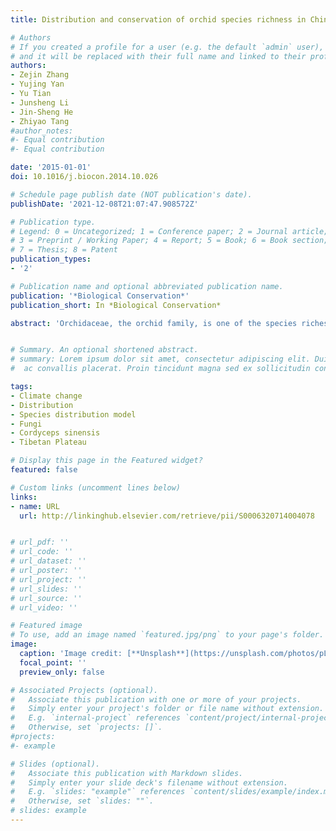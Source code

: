 ```yaml
---
title: Distribution and conservation of orchid species richness in China

# Authors
# If you created a profile for a user (e.g. the default `admin` user), write the username (folder name) here 
# and it will be replaced with their full name and linked to their profile.
authors:
- Zejin Zhang
- Yujing Yan
- Yu Tian
- Junsheng Li
- Jin-Sheng He
- Zhiyao Tang
#author_notes:
#- Equal contribution
#- Equal contribution

date: '2015-01-01'
doi: 10.1016/j.biocon.2014.10.026

# Schedule page publish date (NOT publication's date).
publishDate: '2021-12-08T21:07:47.908572Z'

# Publication type.
# Legend: 0 = Uncategorized; 1 = Conference paper; 2 = Journal article;
# 3 = Preprint / Working Paper; 4 = Report; 5 = Book; 6 = Book section;
# 7 = Thesis; 8 = Patent
publication_types:
- '2'

# Publication name and optional abbreviated publication name.
publication: '*Biological Conservation*'
publication_short: In *Biological Conservation*

abstract: 'Orchidaceae, the orchid family, is one of the species richest families and the most endangered plant groups. Most orchids are narrowly distributed in specific habitats because of their mycorrhizal specificity, pollinator specialization and limited seed germination rate; compared to plants from other families, orchids are extremely susceptible to habitat disturbance. However, little is known about how orchids are distributed and how they are protected at large scales. In this study, we developed a distribution database for all the 1449 orchid species in China. Using this database, we explored patterns of orchid richness in relation to climate, net primary productivity and habitat heterogeneity in China. We then evaluated the in situ conservation status of the orchids in China by overlapping the species distribution and the terrestrial national and provincial nature reserves (NNRs and PNRs) in C\hina. We found that 90% of orchid species in China were distributed in 258,800 km2 (2.7% of China’s landmass). Net primary productivity, elevation range, and temperature seasonality together explained 34.4% of variance in orchid richness. On average, NNRs covered 12.1%, NNRs and PNRs together covered 29.1%, of orchid distribution areas. However, there were still 154 (including 83 endemic to China) narrowly distributed orchid species not covered by NNRs; and 48 (including 28 endemic to China) were not covered by either NNRs or PNRs.We proposed that nature reserves specifically designed for orchids need to be established in Southwest China and Hainan Island.'


# Summary. An optional shortened abstract.
# summary: Lorem ipsum dolor sit amet, consectetur adipiscing elit. Duis posuere tellus
#  ac convallis placerat. Proin tincidunt magna sed ex sollicitudin condimentum.

tags:
- Climate change
- Distribution
- Species distribution model
- Fungi
- Cordyceps sinensis
- Tibetan Plateau

# Display this page in the Featured widget?
featured: false

# Custom links (uncomment lines below)
links:
- name: URL
  url: http://linkinghub.elsevier.com/retrieve/pii/S0006320714004078


# url_pdf: ''
# url_code: ''
# url_dataset: ''
# url_poster: ''
# url_project: ''
# url_slides: ''
# url_source: ''
# url_video: ''

# Featured image
# To use, add an image named `featured.jpg/png` to your page's folder. 
image:
  caption: 'Image credit: [**Unsplash**](https://unsplash.com/photos/pLCdAaMFLTE)'
  focal_point: ''
  preview_only: false

# Associated Projects (optional).
#   Associate this publication with one or more of your projects.
#   Simply enter your project's folder or file name without extension.
#   E.g. `internal-project` references `content/project/internal-project/index.md`.
#   Otherwise, set `projects: []`.
#projects:
#- example

# Slides (optional).
#   Associate this publication with Markdown slides.
#   Simply enter your slide deck's filename without extension.
#   E.g. `slides: "example"` references `content/slides/example/index.md`.
#   Otherwise, set `slides: ""`.
# slides: example
---
```


